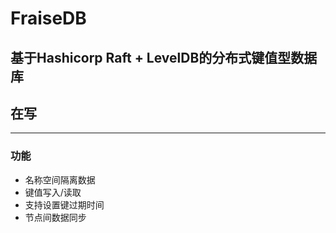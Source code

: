 # FraiseDB
## 基于Hashicorp Raft + LevelDB的分布式键值型数据库
## 在写

***

### 功能
* 名称空间隔离数据
* 键值写入/读取
* 支持设置键过期时间
* 节点间数据同步
